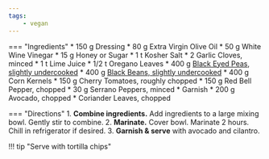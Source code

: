 ```yaml
---
tags:
    - vegan
---
```

=== "Ingredients"
    * 150 g Dressing
        * 80 g Extra Virgin Olive Oil
        * 50 g White Wine Vinegar
        * 15 g Honey or Sugar
        * 1 t Kosher Salt
        * 2 Garlic Cloves, minced
        * 1 t Lime Juice
        * 1/2 t Oregano Leaves
    * 400 g [Black Eyed Peas, slightly undercooked](../../legumes/beans/index.md)
    * 400 g [Black Beans, slightly undercooked](../../legumes/beans/index.md)
    * 400 g Corn Kernels
    * 150 g Cherry Tomatoes, roughly chopped
    * 150 g Red Bell Pepper, chopped
    * 30 g Serrano Peppers, minced
    * Garnish
        * 200 g Avocado, chopped
        * Coriander Leaves, chopped

=== "Directions"
    1. **Combine ingredients.** Add ingredients to a large mixing bowl. Gently stir to combine.
    2. **Marinate.** Cover bowl. Marinate 2 hours. Chill in refrigerator if desired.
    3. **Garnish & serve** with avocado and cilantro.

!!! tip "Serve with tortilla chips"

[^1]:
    Herrera, Serene. ["Texas Caviar."](https://houseofyumm.com/texas-caviar/) *House of Yumm.* 31 December 2019.
